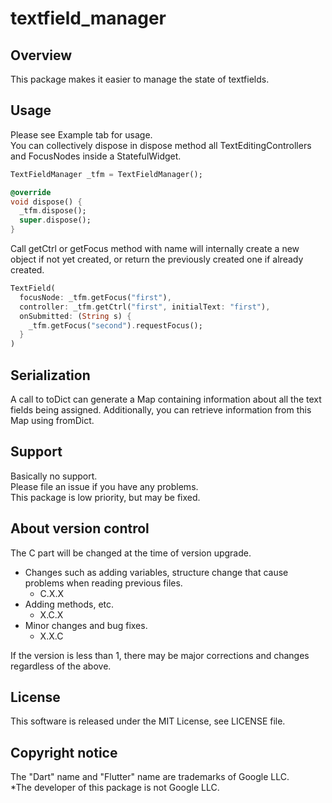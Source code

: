 # textfield_manager

## Overview
This package makes it easier to manage the state of textfields.

## Usage
Please see Example tab for usage.  
You can collectively dispose in dispose method all TextEditingControllers and FocusNodes inside a StatefulWidget.

```dart
TextFieldManager _tfm = TextFieldManager();

@override
void dispose() {
  _tfm.dispose();
  super.dispose();
}
```

Call getCtrl or getFocus method with name will internally create a new object if not yet created, or return the previously created one if already created.

```dart
TextField(
  focusNode: _tfm.getFocus("first"),
  controller: _tfm.getCtrl("first", initialText: "first"),
  onSubmitted: (String s) {
    _tfm.getFocus("second").requestFocus();
  }
)
```

## Serialization
A call to toDict can generate a Map containing information about all the text fields being assigned.
Additionally, you can retrieve information from this Map using fromDict.

## Support
Basically no support.  
Please file an issue if you have any problems.  
This package is low priority, but may be fixed.  

## About version control
The C part will be changed at the time of version upgrade.
- Changes such as adding variables, structure change that cause problems when reading previous files.
  - C.X.X
- Adding methods, etc.
  - X.C.X
- Minor changes and bug fixes.
  - X.X.C

If the version is less than 1, there may be major corrections and changes regardless of the above.

## License
This software is released under the MIT License, see LICENSE file.

## Copyright notice
The "Dart" name and "Flutter" name are trademarks of Google LLC.  
*The developer of this package is not Google LLC.